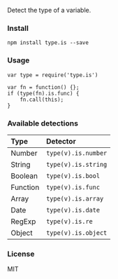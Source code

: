 Detect the type of a variable.

### Install

```
npm install type.is --save
```

### Usage

```
var type = require('type.is')

var fn = function() {};
if (type(fn).is.func) {
    fn.call(this);
}
```

### Available detections

|Type        | Detector             |
|:-----------|:---------------------|
|Number      | `type(v).is.number`  |
|String      | `type(v).is.string`  |
|Boolean     | `type(v).is.bool`    |
|Function    | `type(v).is.func`    |
|Array       | `type(v).is.array`   |
|Date        | `type(v).is.date`    |
|RegExp      | `type(v).is.re`      |
|Object      | `type(v).is.object`  |


### License
MIT

